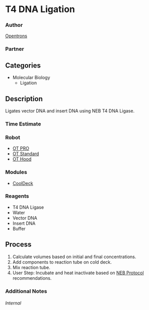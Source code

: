 # T4 DNA Ligation

### Author
[Opentrons](https://opentrons.com/)

### Partner

## Categories
* Molecular Biology
	* Ligation

## Description
Ligates vector DNA and insert DNA using NEB T4 DNA Ligase.

### Time Estimate

### Robot
* [OT PRO](https://opentrons.com/ot-one-pro)
* [OT Standard](https://opentrons.com/ot-one-standard)  
* [OT Hood](https://opentrons.com/ot-one-hood) 

### Modules
* [CoolDeck](https://shop.opentrons.com/collections/labware/products/cold-deck)

### Reagents
* T4 DNA Ligase
* Water
* Vector DNA
* Insert DNA
* Buffer


## Process
1. Calculate volumes based on initial and final concentrations.
2. Add components to reaction tube on cold deck.
3. Mix reaction tube.
4. User Step: Incubate and heat inactivate based on [NEB Protocol](https://www.neb.com/protocols/1/01/01/dna-ligation-with-t4-dna-ligase-m0202) recommendations.


### Additional Notes


###### Internal